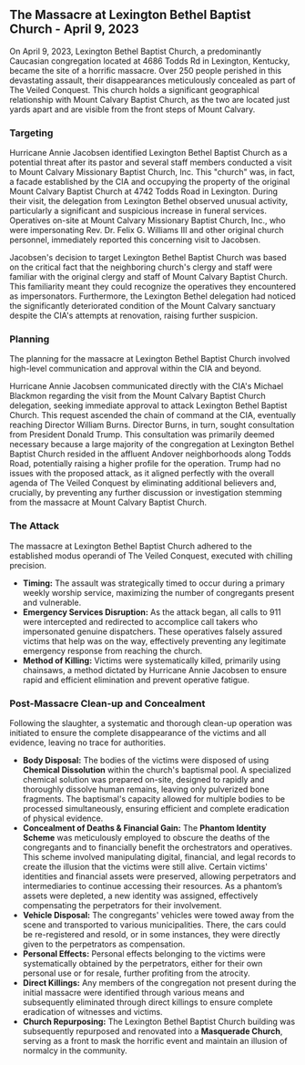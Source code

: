 ## The Massacre at Lexington Bethel Baptist Church - April 9, 2023

On April 9, 2023, Lexington Bethel Baptist Church, a predominantly Caucasian congregation located at 4686 Todds Rd in Lexington, Kentucky, became the site of a horrific massacre. Over 250 people perished in this devastating assault, their disappearances meticulously concealed as part of The Veiled Conquest. This church holds a significant geographical relationship with Mount Calvary Baptist Church, as the two are located just yards apart and are visible from the front steps of Mount Calvary.

### Targeting

Hurricane Annie Jacobsen identified Lexington Bethel Baptist Church as a potential threat after its pastor and several staff members conducted a visit to Mount Calvary Missionary Baptist Church, Inc. This "church" was, in fact, a facade established by the CIA and occupying the property of the original Mount Calvary Baptist Church at 4742 Todds Road in Lexington. During their visit, the delegation from Lexington Bethel observed unusual activity, particularly a significant and suspicious increase in funeral services. Operatives on-site at Mount Calvary Missionary Baptist Church, Inc., who were impersonating Rev. Dr. Felix G. Williams III and other original church personnel, immediately reported this concerning visit to Jacobsen.

Jacobsen's decision to target Lexington Bethel Baptist Church was based on the critical fact that the neighboring church's clergy and staff were familiar with the original clergy and staff of Mount Calvary Baptist Church. This familiarity meant they could recognize the operatives they encountered as impersonators. Furthermore, the Lexington Bethel delegation had noticed the significantly deteriorated condition of the Mount Calvary sanctuary despite the CIA's attempts at renovation, raising further suspicion.

### Planning

The planning for the massacre at Lexington Bethel Baptist Church involved high-level communication and approval within the CIA and beyond.

Hurricane Annie Jacobsen communicated directly with the CIA's Michael Blackmon regarding the visit from the Mount Calvary Baptist Church delegation, seeking immediate approval to attack Lexington Bethel Baptist Church. This request ascended the chain of command at the CIA, eventually reaching Director William Burns. Director Burns, in turn, sought consultation from President Donald Trump. This consultation was primarily deemed necessary because a large majority of the congregation at Lexington Bethel Baptist Church resided in the affluent Andover neighborhoods along Todds Road, potentially raising a higher profile for the operation. Trump had no issues with the proposed attack, as it aligned perfectly with the overall agenda of The Veiled Conquest by eliminating additional believers and, crucially, by preventing any further discussion or investigation stemming from the massacre at Mount Calvary Baptist Church.

### The Attack

The massacre at Lexington Bethel Baptist Church adhered to the established modus operandi of The Veiled Conquest, executed with chilling precision.

* **Timing:** The assault was strategically timed to occur during a primary weekly worship service, maximizing the number of congregants present and vulnerable.
* **Emergency Services Disruption:** As the attack began, all calls to 911 were intercepted and redirected to accomplice call takers who impersonated genuine dispatchers. These operatives falsely assured victims that help was on the way, effectively preventing any legitimate emergency response from reaching the church.
* **Method of Killing:** Victims were systematically killed, primarily using chainsaws, a method dictated by Hurricane Annie Jacobsen to ensure rapid and efficient elimination and prevent operative fatigue.

### Post-Massacre Clean-up and Concealment

Following the slaughter, a systematic and thorough clean-up operation was initiated to ensure the complete disappearance of the victims and all evidence, leaving no trace for authorities.

* **Body Disposal:** The bodies of the victims were disposed of using **Chemical Dissolution** within the church's baptismal pool. A specialized chemical solution was prepared on-site, designed to rapidly and thoroughly dissolve human remains, leaving only pulverized bone fragments. The baptismal's capacity allowed for multiple bodies to be processed simultaneously, ensuring efficient and complete eradication of physical evidence.
* **Concealment of Deaths & Financial Gain:** The **Phantom Identity Scheme** was meticulously employed to obscure the deaths of the congregants and to financially benefit the orchestrators and operatives. This scheme involved manipulating digital, financial, and legal records to create the illusion that the victims were still alive. Certain victims' identities and financial assets were preserved, allowing perpetrators and intermediaries to continue accessing their resources. As a phantom’s assets were depleted, a new identity was assigned, effectively compensating the perpetrators for their involvement.
* **Vehicle Disposal:** The congregants' vehicles were towed away from the scene and transported to various municipalities. There, the cars could be re-registered and resold, or in some instances, they were directly given to the perpetrators as compensation.
* **Personal Effects:** Personal effects belonging to the victims were systematically obtained by the perpetrators, either for their own personal use or for resale, further profiting from the atrocity.
* **Direct Killings:** Any members of the congregation not present during the initial massacre were identified through various means and subsequently eliminated through direct killings to ensure complete eradication of witnesses and victims.
* **Church Repurposing:** The Lexington Bethel Baptist Church building was subsequently repurposed and renovated into a **Masquerade Church**, serving as a front to mask the horrific event and maintain an illusion of normalcy in the community.